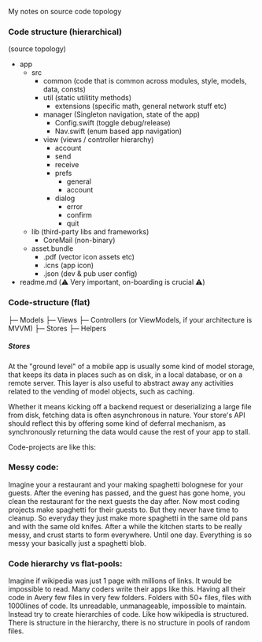 My notes on source code topology<!--more-->

### Code structure (hierarchical)
(source topology)
- app
   - src
      - common (code that is common across modules, style, models, data, consts)
      - util (static utilitity methods)
         - extensions (specific math, general network stuff etc)
      - manager (Singleton navigation, state of the app)
         - Config.swift (toggle debug/release)
         - Nav.swift (enum based app navigation)
      - view (views / controller hierarchy)
         - account
         - send
         - receive
         - prefs
            - general
            - account
         - dialog
            - error
            - confirm
            - quit
   - lib (third-party libs and frameworks)
      - CoreMail (non-binary)
   - asset.bundle
      - .pdf (vector icon assets etc)
      - .icns (app icon)
      - .json (dev & pub user config)
- readme.md (⚠️️ Very important, on-boarding is crucial ⚠️️)


### Code-structure (flat)

├─ Models
├─ Views
├─ Controllers (or ViewModels, if your architecture is MVVM)
├─ Stores
├─ Helpers


##### Stores
At the "ground level" of a mobile app is usually some kind of model storage, that keeps its data in places such as on disk, in a local database, or on a remote server. This layer is also useful to abstract away any activities related to the vending of model objects, such as caching.

Whether it means kicking off a backend request or deserializing a large file from disk, fetching data is often asynchronous in nature. Your store's API should reflect this by offering some kind of deferral mechanism, as synchronously returning the data would cause the rest of your app to stall.

Code-projects are like this:

### Messy code:
Imagine your a restaurant and your making spaghetti bolognese for your guests. After the evening has passed, and the guest has gone home, you clean the restaurant for the next guests the day after. Now most coding projects make spaghetti for their guests to. But they never have time to cleanup. So everyday they just make more spaghetti in the same old pans and with the same old knifes. After a while the kitchen starts to be really messy, and crust starts to form everywhere. Until one day. Everything is so messy your basically just a spaghetti blob.

### Code hierarchy vs flat-pools:
Imagine if wikipedia was just 1 page with millions of links. It would be impossible to read. Many coders write their apps like this. Having all their code in Avery few files in very few folders. Folders with 50+ files, files with 1000lines of code. Its unreadable, unmanageable, impossible to maintain. Instead try to create hierarchies of code. Like how wikipedia is structured. There is structure in the hierarchy, there is no structure in pools of random files.

